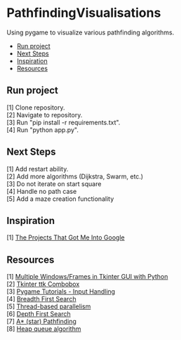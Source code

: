 # PathfindingVisualisations
Using pygame to visualize various pathfinding algorithms. 

<!--ts-->
   * [Run project](#run-project)
   * [Next Steps](#next-steps)
   * [Inspiration](#inspiration)
   * [Resources](#resources)
<!--te-->

Run project
--------------
[1] Clone repository.  
[2] Navigate to repository.  
[3] Run "pip install -r requirements.txt".  
[4] Run "python app.py".  

Next Steps
--------------
[1] Add restart ability.  
[2] Add more algorithms (Dijkstra, Swarm, etc.)  
[3] Do not iterate on start square  
[4] Handle no path case  
[5] Add a maze creation functionality  

Inspiration
--------------
[1] [The Projects That Got Me Into Google](https://youtu.be/n4t_-NjY_Sg?t=178)  

Resources
--------------
[1] [Multiple Windows/Frames in Tkinter GUI with Python](https://pythonprogramming.net/change-show-new-frame-tkinter/)  
[2] [Tkinter ttk Combobox](https://docs.python.org/3/library/tkinter.ttk.html#tkinter.ttk.Combobox)  
[3] [Pygame Tutorials - Input Handling](https://www.pygame.org/ftp/contrib/input.html)  
[4] [Breadth First Search](https://www.hackerearth.com/practice/algorithms/graphs/breadth-first-search/tutorial/)  
[5] [Thread-based parallelism](https://docs.python.org/3/library/threading.html)  
[6] [Depth First Search](https://www.hackerearth.com/practice/algorithms/graphs/depth-first-search/tutorial/)  
[7] [A* (star) Pathfinding](https://medium.com/@nicholas.w.swift/easy-a-star-pathfinding-7e6689c7f7b2)  
[8] [Heap queue algorithm](https://docs.python.org/3/library/heapq.html)  
